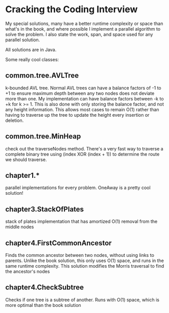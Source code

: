 # Cracking the Coding Interview

My special solutions, many have a better runtime complexity or space than what's in the book, and where possible I implement a parallel algorithm to solve the problem. I also state the work, span, and space used for any parallel solution. 

All solutions are in Java.

Some really cool classes: 
## common.tree.AVLTree
k-bounded AVL tree. Normal AVL trees can have a balance factors of -1 to +1 to ensure maximum depth between any two nodes does not deviate more than one.
My implementation can have balance factors between -k to +k for k >= 1. This is also done with only storing the balance factor, and not any height information. This allows most cases to remain O(1) rather than having to traverse up the tree to update the height every insertion or deletion.

## common.tree.MinHeap
check out the traverseNodes method. There's a very fast way to traverse a complete binary tree using (index XOR (index + 1)) to determine the route we should traverse.

## chapter1.*
parallel implementations for every problem. OneAway is a pretty cool solution!

## chapter3.StackOfPlates
stack of plates implementation that has amortized O(1) removal from the middle nodes

## chapter4.FirstCommonAncestor
Finds the common ancestor between two nodes, without using links to parents. Unlike the book solution, this only uses O(1) space, and runs in the same runtime complexity. This solution modifies the Morris traversal to find the ancestor's nodes

## chapter4.CheckSubtree
Checks if one tree is a subtree of another. Runs with O(1) space, which is more optimal than the book solution

